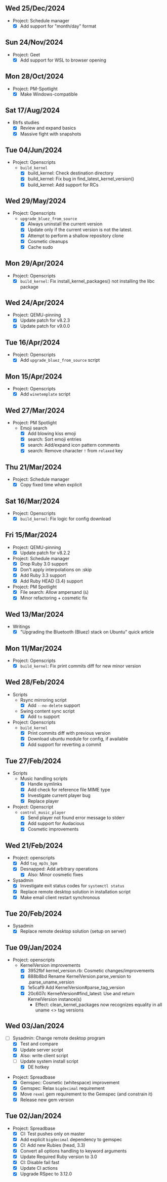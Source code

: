 ## Wed 25/Dec/2024

- Project: Schedule manager
  - [x] Add support for "month/day" format

## Sun 24/Nov/2024

- Project: Geet
  - [x] Add support for WSL to browser opening

## Mon 28/Oct/2024

- Project: PM-Spotlight
  - [x] Make Windows-compatible

## Sat 17/Aug/2024

- Btrfs studies
  - [x] Review and expand basics
  - [x] Massive fight with snapshots

## Tue 04/Jun/2024

- Project: Openscripts
  - `build_kernel`
    - [x] build_kernel: Check destination directory
    - [x] build_kernel: Fix bug in find_latest_kernel_version()
    - [x] build_kernel: Add support for RCs

## Wed 29/May/2024

- Project: Openscripts
  - `upgrade_bluez_from_source`
    - [x] Always uninstall the current version
    - [x] Update only if the current version is not the latest.
    - [x] Attempt to perform a shallow repository clone
    - [x] Cosmetic cleanups
    - [x] Cache sudo

## Mon 29/Apr/2024

- Project: Openscripts
  - [x] `build_kernel`: Fix install_kernel_packages() not installing the libc package

## Wed 24/Apr/2024

- Project: QEMU-pinning
  - [x] Update patch for v8.2.3
  - [x] Update patch for v9.0.0

## Tue 16/Apr/2024

- Project: Openscripts
  - [x] Add `upgrade_bluez_from_source` script

## Mon 15/Apr/2024

- Project: Openscripts
  - [x] Add `winetemplate` script

## Wed 27/Mar/2024

- Project: PM Spotlight
  - Emoji search
    - [x] Add blowing kiss emoji
    - [x] search: Sort emoji entries
    - [x] search: Add/expand icon pattern comments
    - [x] search: Remove character `!` from `relaxed` key

## Thu 21/Mar/2024

- Project: Schedule manager
  - [x] Copy fixed time when explicit

## Sat 16/Mar/2024

- Project: Openscripts
  - [x] `build_kernel`: Fix logic for config download

## Fri 15/Mar/2024

- Project: QEMU-pinning
  - [x] Update patch for v8.2.2
- Project: Schedule manager
  - [x] Drop Ruby 3.0 support
  - [x] Don't apply interpolations on :skip
  - [x] Add Ruby 3.3 support
  - [x] Add Ruby HEAD (3.4) support
- Project: PM Spotlight
  - [x] File search: Allow ampersand (`&`)
  - [x] Minor refactoring + cosmetic fix

## Wed 13/Mar/2024

- Writings
  - [x] "Upgrading the Bluetooth (Bluez) stack on Ubuntu" quick article

## Mon 11/Mar/2024

- Project: Openscripts
  - [x] `build_kernel`: Fix print commits diff for new minor version

## Wed 28/Feb/2024

- Scripts
  - Rsync mirroring script
    - [x] Add `--no-delete` support
  - Swing content sync script
    - [x] Add `to` support
- Project: Openscripts
  - `build_kernel`
    - [x] Print commits diff with previous version
    - [x] Download ubuntu module for config, if available
    - [x] Add support for reverting a commit

## Tue 27/Feb/2024

- Scripts
  - Music handling scripts
    - [x] Handle symlinks
    - [x] Add check for reference file MIME type
    - [x] Investigate current player bug
    - [x] Replace player
- Project: Openscript
  - `control_music_player`
    - [x] Send player not found error message to stderr
    - [x] Add support for Audacious
    - [x] Cosmetic improvements

## Wed 21/Feb/2024

- Project: openscripts
  - [x] Add `tag_mp3s_bpm`
  - [x] Desnapped: Add arbitrary operations
    - [x] Also: Minor cosmetic fixes
- Sysadmin
  - [x] Investigate exit status codes for `systemctl status`
  - [x] Replace remote desktop solution in installation script
  - [x] Make email client restart synchronous

## Tue 20/Feb/2024

- Sysadmin
  - [x] Replace remote desktop solution (setup on server)

## Tue 09/Jan/2024

- Project: openscripts
  - KernelVersion improvements
    - [x] 3952fbf kernel_version.rb: Cosmetic changes/improvements
    - [x] 888b8bd Rename KernelVersion.parse_version to .parse_uname_version
    - [x] 1e5caf9 Add KernelVersion#parse_tag_version
    - [x] 20c607c KernelVersion#find_latest: Use and return KernelVersion instance(s)
      - Effect: clean_kernel_packages now recognizes equality in all uname <> tag versions

## Wed 03/Jan/2024

- [ ] Sysadmin: Change remote desktop program
  - [x] Test and compare
  - [x] Update server script
  - [x] Also: write client script
  - [ ] Update system install script
    - [x] DE hotkey
- Project: Spreadbase
  - [x] Gemspec: Cosmetic (whitespace) improvement
  - [x] Gemspec: Relax `bigdecimal` requirement
  - [x] Move `rexml` gem requirement to the Gemspec (and constrain it)
  - [x] Release new gem version

## Tue 02/Jan/2024

- Project: Spreadbase
  - [x] CI: Test pushes only on master
  - [x] Add explicit `bigdecimal` dependency to gemspec
  - [x] CI: Add new Rubies (head, 3.3)
  - [x] Convert all options handling to keyword arguments
  - [x] Update Required Ruby version to 3.0
  - [x] CI: Disable fail fast
  - [x] Update CI actions
  - [x] Upgrade RSpec to 3.12.0

